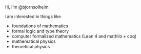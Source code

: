 Hi, I’m @bjornsolheim

I am interested in things like 
* foundations of mathematics
* formal logic and type theory
* computer formalized mathematics (Lean 4 and mathlib + coq)
* mathematical physics
* theoretical physics

<!---
bjornsolheim/bjornsolheim is a ✨ special ✨ repository because its `README.md` (this file) appears on your GitHub profile.
You can click the Preview link to take a look at your changes.
--->
